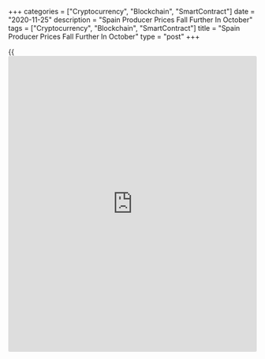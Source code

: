 +++
categories = ["Cryptocurrency", "Blockchain", "SmartContract"]
date = "2020-11-25"
description = "Spain Producer Prices Fall Further In October"
tags = ["Cryptocurrency", "Blockchain", "SmartContract"]
title = "Spain Producer Prices Fall Further In October"
type = "post"
+++

{{<iframe id="large-banner" src="https://www.bounty.group/#slide=9.0" width="100%" height="600" scrolling="no" style="border: 0px solid rgb(216, 221, 230); border-radius: 3px;">}}

Spain's producer prices continued to declined in October, data from the
statistical office INE showed on Wednesday.

Producer prices declined 4.1 percent year-on-year in October, following
a 3.3 percent decrease seen in September.

Excluding energy, producer prices rose 0.2 percent yearly in October.

On a monthly basis, producer prices fell 0.4 percent in October,
reversing a 0.4 percent rise in the previous month.

Among the sub-groups, energy prices declined by 2.0 percent in October.

Meanwhile, prices of intermediate goods rose 0.2 percent and those of
non-durable consumer goods grew by 0.5 percent.

For comments and feedback [contact](https://www.playgroundfx.com/contact/): editorial@rtt[news](https://www.letsplayfx.com/blog/forex-news-website/).com

[Economic News][1]

 **What parts of the world are seeing the best (and worst) economic
performances lately? Click[here][2] to check out our [Econ Scorecard][2]
and find out! See up-to-the-moment [ranking](https://www.playgroundfx.com/blog/crypto-exchange-ranking/)s for the best and worst
performers in [GDP][3], [unemployment rate][4], [inflation][2] and much
more.**

   1. www.rtt[news](https://www.letsplayfx.com/blog/forex-news-website/).com/Content/EconomicNews.aspx
   2. www.rtt[news](https://www.letsplayfx.com/blog/forex-news-website/).com/economic-scorecard/world-rank/CPI/highest-performance.aspx
   3. www.rtt[news](https://www.letsplayfx.com/blog/forex-news-website/).com/economic-scorecard/world-rank/GDP/highest-performance.aspx
   4. www.rtt[news](https://www.letsplayfx.com/blog/forex-news-website/).com/economic-scorecard/world-rank/unemployment-rate/lowest-performance.aspx